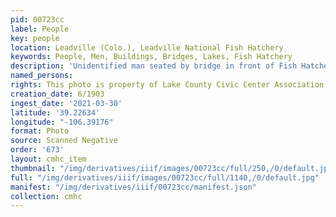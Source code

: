 ```yaml
---
pid: 00723cc
label: People
key: people
location: Leadville (Colo.), Leadville National Fish Hatchery
keywords: People, Men, Buildings, Bridges, Lakes, Fish Hatchery
description: 'Unidentified man seated by bridge in front of Fish Hatchery, June, 1903 '
named_persons: 
rights: This photo is property of Lake County Civic Center Association.
creation_date: 6/1903
ingest_date: '2021-03-30'
latitude: '39.22634'
longitude: "-106.39176"
format: Photo
source: Scanned Negative
order: '673'
layout: cmhc_item
thumbnail: "/img/derivatives/iiif/images/00723cc/full/250,/0/default.jpg"
full: "/img/derivatives/iiif/images/00723cc/full/1140,/0/default.jpg"
manifest: "/img/derivatives/iiif/00723cc/manifest.json"
collection: cmhc
---
```

